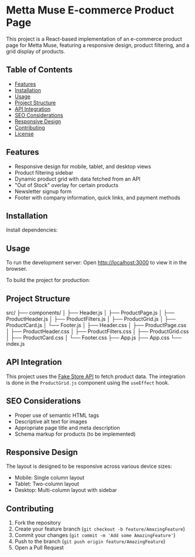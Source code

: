 # Metta Muse E-commerce Product Page

This project is a React-based implementation of an e-commerce product page for Metta Muse, featuring a responsive design, product filtering, and a grid display of products.

## Table of Contents

- [Features](#features)
- [Installation](#installation)
- [Usage](#usage)
- [Project Structure](#project-structure)
- [API Integration](#api-integration)
- [SEO Considerations](#seo-considerations)
- [Responsive Design](#responsive-design)
- [Contributing](#contributing)
- [License](#license)

## Features

- Responsive design for mobile, tablet, and desktop views
- Product filtering sidebar
- Dynamic product grid with data fetched from an API
- "Out of Stock" overlay for certain products
- Newsletter signup form
- Footer with company information, quick links, and payment methods

## Installation
 Install dependencies:
## Usage

To run the development server:
Open [http://localhost:3000](http://localhost:3000) to view it in the browser.

To build the project for production:
## Project Structure
src/
├── components/
│   ├── Header.js
│   ├── ProductPage.js
│   ├── ProductHeader.js
│   ├── ProductFilters.js
│   ├── ProductGrid.js
│   ├── ProductCard.js
│   └── Footer.js
│   ├── Header.css
│   ├── ProductPage.css
│   ├── ProductHeader.css
│   ├── ProductFilters.css
│   ├── ProductGrid.css
│   ├── ProductCard.css
│   └── Footer.css
├── App.js
├── App.css
└── index.js

## API Integration

This project uses the [Fake Store API](https://fakestoreapi.com/) to fetch product data. The integration is done in the `ProductGrid.js` component using the `useEffect` hook.

## SEO Considerations

- Proper use of semantic HTML tags
- Descriptive alt text for images
- Appropriate page title and meta description
- Schema markup for products (to be implemented)

## Responsive Design

The layout is designed to be responsive across various device sizes:
- Mobile: Single column layout
- Tablet: Two-column layout
- Desktop: Multi-column layout with sidebar

## Contributing

1. Fork the repository
2. Create your feature branch (`git checkout -b feature/AmazingFeature`)
3. Commit your changes (`git commit -m 'Add some AmazingFeature'`)
4. Push to the branch (`git push origin feature/AmazingFeature`)
5. Open a Pull Request
